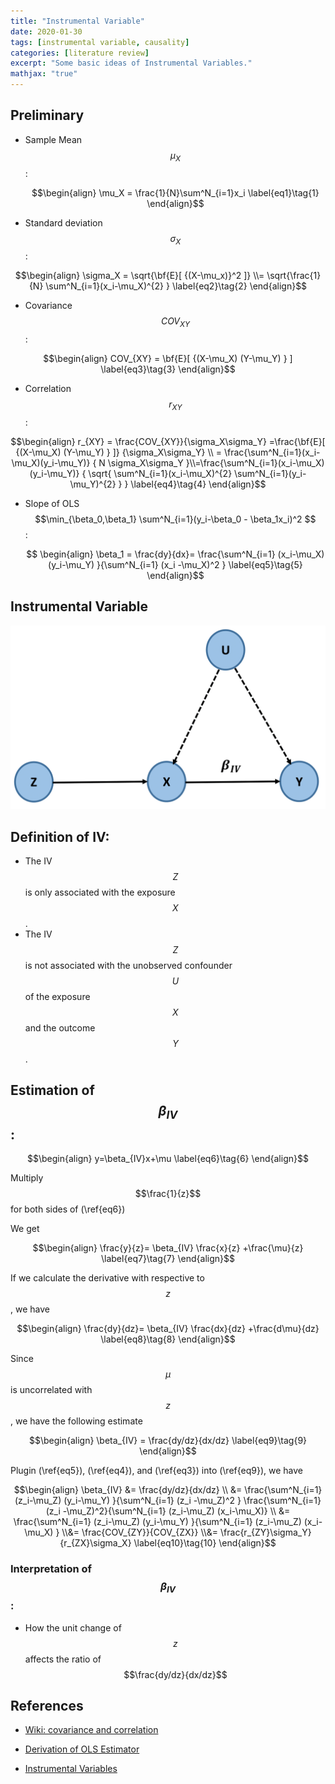 ```yaml
---
title: "Instrumental Variable"
date: 2020-01-30
tags: [instrumental variable, causality]
categories: [literature review]
excerpt: "Some basic ideas of Instrumental Variables."
mathjax: "true"
---
```


## Preliminary

* Sample Mean $$\mu_X$$ :

    $$\begin{align}
    \mu_X = \frac{1}{N}\sum^N_{i=1}x_i
    \label{eq1}\tag{1}
\end{align}$$


    
* Standard deviation $$\sigma_X$$ :

$$\begin{align}
    \sigma_X = \sqrt{\bf{E}[ {(X-\mu_x)}^2 ]} \\= \sqrt{\frac{1}{N} \sum^N_{i=1}(x_i-\mu_X)^{2}  }
    \label{eq2}\tag{2}
\end{align}$$

    
    
* Covariance $$COV_{XY}$$:

$$\begin{align}
    COV_{XY} = \bf{E}[ {(X-\mu_X) (Y-\mu_Y) } ]
    \label{eq3}\tag{3}
\end{align}$$



* Correlation $$r_{XY}$$ :


$$\begin{align}
    r_{XY} = \frac{COV_{XY}}{\sigma_X\sigma_Y} =\frac{\bf{E}[ {(X-\mu_X) (Y-\mu_Y) } ]} {\sigma_X\sigma_Y}  \\ =  \frac{\sum^N_{i=1}(x_i-\mu_X)(y_i-\mu_Y)} { N \sigma_X\sigma_Y }\\=\frac{\sum^N_{i=1}(x_i-\mu_X)(y_i-\mu_Y)} { \sqrt{ \sum^N_{i=1}(x_i-\mu_X)^{2} \sum^N_{i=1}(y_i-\mu_Y)^{2} } }
    \label{eq4}\tag{4}
\end{align}$$


* Slope of OLS  $$\min_{\beta_0,\beta_1} \sum^N_{i=1}(y_i-\beta_0 - \beta_1x_i)^2 $$ :
    
    $$ \begin{align} \beta_1 = \frac{dy}{dx}= \frac{\sum^N_{i=1} (x_i-\mu_X) (y_i-\mu_Y)   }{\sum^N_{i=1} (x_i -\mu_X)^2 }
    \label{eq5}\tag{5} \end{align}$$




## Instrumental Variable

![IV](/images/IV.png)


## Definition of IV:
*  The IV $$Z$$ is only associated with the exposure $$X$$.
*  The IV $$Z$$  is not associated with the unobserved confounder $$U$$ of the exposure $$X$$ and the outcome $$Y$$.


## Estimation of $$\beta_{IV}$$:

$$\begin{align}
    y=\beta_{IV}x+\mu \label{eq6}\tag{6}
\end{align}$$

Multiply $$\frac{1}{z}$$ for both sides of   (\ref{eq6})

We get 


$$\begin{align}
    \frac{y}{z}= \beta_{IV} \frac{x}{z} +\frac{\mu}{z} 
    \label{eq7}\tag{7}
\end{align}$$

If we calculate the derivative with respective to $$z$$, we have 


$$\begin{align}
    \frac{dy}{dz}= \beta_{IV} \frac{dx}{dz} +\frac{d\mu}{dz} 
    \label{eq8}\tag{8}
\end{align}$$

Since $$\mu$$ is uncorrelated with $$z$$, we have the following estimate


$$\begin{align}
    \beta_{IV} = \frac{dy/dz}{dx/dz}
    \label{eq9}\tag{9}
\end{align}$$


Plugin (\ref{eq5}), (\ref{eq4}), and (\ref{eq3}) into (\ref{eq9}), we have 

$$\begin{align}
    \beta_{IV} &= \frac{dy/dz}{dx/dz} \\ &= \frac{\sum^N_{i=1} (z_i-\mu_Z) (y_i-\mu_Y)   }{\sum^N_{i=1} (z_i -\mu_Z)^2 }  \frac{\sum^N_{i=1} (z_i -\mu_Z)^2}{\sum^N_{i=1} (z_i-\mu_Z) (x_i-\mu_X)} \\ &= \frac{\sum^N_{i=1} (z_i-\mu_Z) (y_i-\mu_Y)   }{\sum^N_{i=1} (z_i-\mu_Z) (x_i-\mu_X) }  \\&= \frac{COV_{ZY}}{COV_{ZX}} \\&= \frac{r_{ZY}\sigma_Y} {r_{ZX}\sigma_X} 
    \label{eq10}\tag{10}
\end{align}$$


### Interpretation of $$\beta_{IV}$$ :

* How the unit change of $$z$$ affects the ratio of $$\frac{dy/dz}{dx/dz}$$


## References

* [Wiki: covariance and correlation ](https://en.wikipedia.org/wiki/Covariance_and_correlation)

* [Derivation of OLS Estimator ](https://are.berkeley.edu/courses/EEP118/current/derive_ols.pdf)


* [Instrumental Variables ](http://cameron.econ.ucdavis.edu/e240a/ch04iv.pdf)


